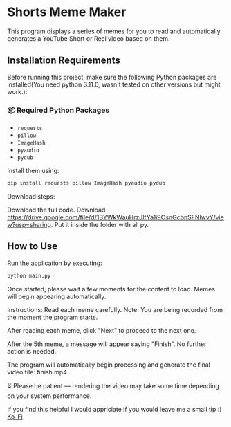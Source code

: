 # Shorts Meme Maker
This program displays a series of memes for you to read and automatically generates a YouTube Short or Reel video based on them.

## Installation Requirements

Before running this project, make sure the following Python packages are installed(You need python 3.11.0, wasn't tested on other versions but might work.):

### 📦 Required Python Packages

- `requests`
- `pillow`
- `ImageHash`
- `pyaudio`
- `pydub`

Install them using:

```bash
pip install requests pillow ImageHash pyaudio pydub
```
Download steps:

Download the full code.
Download https://drive.google.com/file/d/1BYWkWauHrzJlfYa1i9OsnGcbnSFNlwvY/view?usp=sharing.
Put it inside the folder with all py.

## How to Use

Run the application by executing:

```bash
python main.py
```

Once started, please wait a few moments for the content to load. Memes will begin appearing automatically.

Instructions:
Read each meme carefully.
Note: You are being recorded from the moment the program starts.

After reading each meme, click "Next" to proceed to the next one.

After the 5th meme, a message will appear saying "Finish". No further action is needed.

The program will automatically begin processing and generate the final video file:
finish.mp4

⏳ Please be patient — rendering the video may take some time depending on your system performance.

If you find this helpful I would appriciate if you would leave me a small tip :) [Ko-Fi](https://ko-fi.com/asafusa553)
